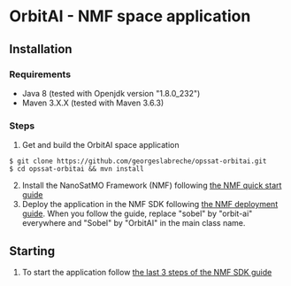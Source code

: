 # OrbitAI - NMF space application

## Installation

### Requirements
- Java 8 (tested with Openjdk version "1.8.0_232")
- Maven 3.X.X (tested with Maven 3.6.3)

### Steps
1. Get and build the OrbitAI space application

```
$ git clone https://github.com/georgeslabreche/opssat-orbitai.git
$ cd opssat-orbitai && mvn install
```
2. Install the NanoSatMO Framework (NMF) following [the NMF quick start guide](https://nanosat-mo-framework.readthedocs.io/en/latest/quickstart.html)
3. Deploy the application in the NMF SDK following [the NMF deployment guide](https://nanosat-mo-framework.readthedocs.io/en/latest/apps/packaging.html). When you follow the guide, replace "sobel" by "orbit-ai" everywhere and "Sobel" by "OrbitAI" in the main class name.

## Starting
1. To start the application follow [the last 3 steps of the NMF SDK guide](https://nanosat-mo-framework.readthedocs.io/en/latest/sdk.html#running-the-cubesat-simulator)